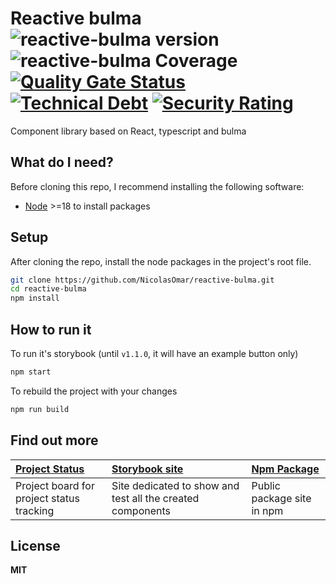 # Reactive bulma ![reactive-bulma version](https://img.shields.io/github/package-json/v/nicolasomar/reactive-bulma?label=npm&logo=npm&labelColor=535353&color=success&style=flat-square) ![reactive-bulma Coverage](https://img.shields.io/codecov/c/github/nicolasomar/reactive-bulma?label=coverage&labelColor=535353&logo=codecov&style=flat-square) [![Quality Gate Status](https://sonarcloud.io/api/project_badges/measure?project=NicolasOmar_reactive-bulma&metric=alert_status)](https://sonarcloud.io/summary/new_code?id=NicolasOmar_reactive-bulma) [![Technical Debt](https://sonarcloud.io/api/project_badges/measure?project=NicolasOmar_reactive-bulma&metric=sqale_index)](https://sonarcloud.io/summary/new_code?id=NicolasOmar_reactive-bulma) [![Security Rating](https://sonarcloud.io/api/project_badges/measure?project=NicolasOmar_reactive-bulma&metric=security_rating)](https://sonarcloud.io/summary/new_code?id=NicolasOmar_reactive-bulma)
Component library based on React, typescript and bulma

## What do I need?
Before cloning this repo, I recommend installing the following software:
- [Node](https://nodejs.org/en/download/) >=18 to install packages

## Setup
After cloning the repo, install the node packages in the project's root file.
```sh
git clone https://github.com/NicolasOmar/reactive-bulma.git
cd reactive-bulma
npm install
```

## How to run it
To run it's storybook (until `v1.1.0`, it will have an example button only)
```sh
npm start
```
To rebuild the project with your changes
```sh
npm run build
```

## Find out more
| [Project Status](https://github.com/users/NicolasOmar/projects/3) | [Storybook site](https://my-pets-storybook.netlify.app/) | [Npm Package](https://www.npmjs.com/package/reactive-bulma)
| :--- | :--- | :--- |
| Project board for project status tracking | Site dedicated to show and test all the created components | Public package site in npm

## License
**MIT**